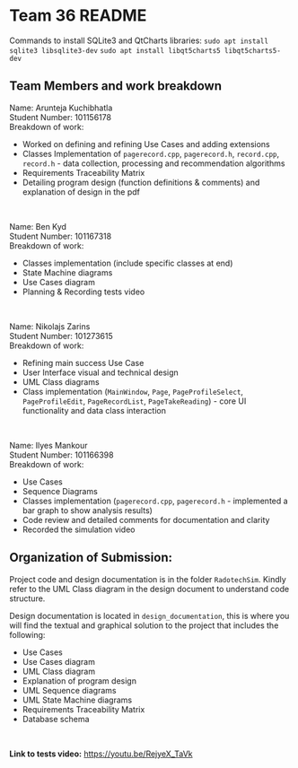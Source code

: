 # Team 36 README

Commands to install SQLite3 and QtCharts libraries:
`sudo apt install sqlite3 libsqlite3-dev`
`sudo apt install libqt5charts5 libqt5charts5-dev`


## Team Members and work breakdown
Name: Arunteja Kuchibhatla  
Student Number: 101156178  
Breakdown of work: 
- Worked on defining and refining Use Cases and adding extensions 
- Classes Implementation of `pagerecord.cpp`, `pagerecord.h`, `record.cpp`, `record.h` - data collection, processing and recommendation algorithms
- Requirements Traceability Matrix
- Detailing program design (function definitions & comments) and explanation of design in the pdf

<br>

Name: Ben Kyd   
Student Number: 101167318   
Breakdown of work: 
- Classes implementation (include specific classes at end)
- State Machine diagrams 
- Use Cases diagram 
- Planning & Recording tests video

<br>

Name: Nikolajs Zarins  
Student Number: 101273615   
Breakdown of work: 
- Refining main success Use Case
- User Interface visual and technical design
- UML Class diagrams
- Class implementation (`MainWindow`, `Page`, `PageProfileSelect`, `PageProfileEdit`, `PageRecordList`, `PageTakeReading`) - core UI functionality and data class interaction

<br>

Name: Ilyes Mankour   
Student Number: 101166398   
Breakdown of work: 
- Use Cases 
- Sequence Diagrams 
- Classes implementation (`pagerecord.cpp`, `pagerecord.h` - implemented a bar graph to show analysis results)
- Code review and detailed comments for documentation and clarity
- Recorded the simulation video


## Organization of Submission:
Project code and design documentation is in the folder `RadotechSim`. Kindly refer to the UML Class diagram in the design document to understand code structure.

Design documentation is located in `design_documentation`, this is where you will find the textual and graphical solution to the project that includes the following: 

- Use Cases
- Use Cases diagram
- UML Class diagram
- Explanation of program design
- UML Sequence diagrams
- UML State Machine diagrams
- Requirements Traceability Matrix
- Database schema
  
<br>


**Link to tests video:** 
https://youtu.be/RejyeX_TaVk

